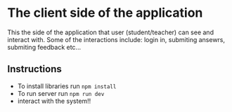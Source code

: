 # The client side of the application

This the side of the application that user (student/teacher) can see and interact with.
Some of the interactions include: login in, submiting ansewrs, submiting feedback etc...

## Instructions

- To install libraries run `npm install`
- To run server run `npm run dev`
- interact with the system!!